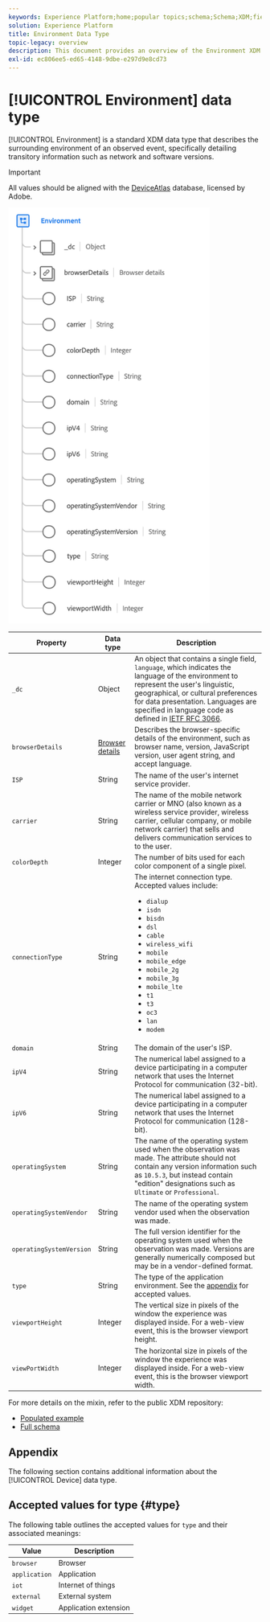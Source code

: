 ```yaml
---
keywords: Experience Platform;home;popular topics;schema;Schema;XDM;fields;schemas;Schemas;environment;datatype;data-type;data type;
solution: Experience Platform
title: Environment Data Type
topic-legacy: overview
description: This document provides an overview of the Environment XDM data type.
exl-id: ec806ee5-ed65-4148-9dbe-e297d9e8cd73
---
```

# [!UICONTROL Environment] data type

[!UICONTROL Environment] is a standard XDM data type that describes the surrounding environment of an observed event, specifically detailing transitory information such as network and software versions.

>[!IMPORTANT]
>
>All values should be aligned with the [DeviceAtlas](https://deviceatlas.com) database, licensed by Adobe.

<img src='../images/data-types/environment.png' width=400 /><br />

| Property | Data type | Description |
| --- | --- | --- |
| `_dc` | Object | An object that contains a single field, `language`, which indicates the language of the environment to represent the user's linguistic, geographical, or cultural preferences for data presentation. Languages are specified in language code as defined in [IETF RFC 3066](https://www.ietf.org/rfc/rfc3066.txt). |
| `browserDetails` | [Browser details](./browser-details.md) | Describes the browser-specific details of the environment, such as browser name, version, JavaScript version, user agent string, and accept language. |
| `ISP` | String | The name of the user's internet service provider. |
| `carrier` | String | The name of the mobile network carrier or MNO (also known as a wireless service provider, wireless carrier, cellular company, or mobile network carrier) that sells and delivers communication services to to the user. |
| `colorDepth` | Integer | The number of bits used for each color component of a single pixel. |
| `connectionType` | String | The internet connection type. Accepted values include: <ul><li>`dialup`</li><li>`isdn`</li><li>`bisdn`</li><li>`dsl`</li><li>`cable`</li><li>`wireless_wifi`</li><li>`mobile`</li><li>`mobile_edge`</li><li>`mobile_2g`</li><li>`mobile_3g`</li><li>`mobile_lte`</li><li>`t1`</li><li>`t3`</li><li>`oc3`</li><li>`lan`</li><li>`modem`</li></ul> |
| `domain` | String | The domain of the user's ISP. |
| `ipV4` | String | The numerical label assigned to a device participating in a computer network that uses the Internet Protocol for communication (32-bit). |
| `ipV6` | String | The numerical label assigned to a device participating in a computer network that uses the Internet Protocol for communication (128-bit).  |
| `operatingSystem` | String | The name of the operating system used when the observation was made. The attribute should not contain any version information such as `10.5.3`, but instead contain "edition" designations such as `Ultimate` or `Professional`. |
| `operatingSystemVendor` | String | The name of the operating system vendor used when the observation was made. |
| `operatingSystemVersion` | String | The full version identifier for the operating system used when the observation was made. Versions are generally numerically composed but may be in a vendor-defined format. |
| `type` | String | The type of the application environment. See the [appendix](#type) for accepted values. |
| `viewportHeight` | Integer | The vertical size in pixels of the window the experience was displayed inside. For a web-view event, this is the browser viewport height. |
| `viewPortWidth` | Integer | The horizontal size in pixels of the window the experience was displayed inside. For a web-view event, this is the browser viewport width. |

For more details on the mixin, refer to the public XDM repository:

* [Populated example](https://github.com/adobe/xdm/blob/master/components/datatypes/environment.example.1.json)
* [Full schema](https://github.com/adobe/xdm/blob/master/components/datatypes/environment.schema.json)

## Appendix

The following section contains additional information about the [!UICONTROL Device] data type.

## Accepted values for type {#type}

The following table outlines the accepted values for `type` and their associated meanings:

| Value | Description |
| --- | --- |
| `browser` | Browser |
| `application` | Application |
| `iot` | Internet of things |
| `external` | External system |
| `widget` | Application extension |
